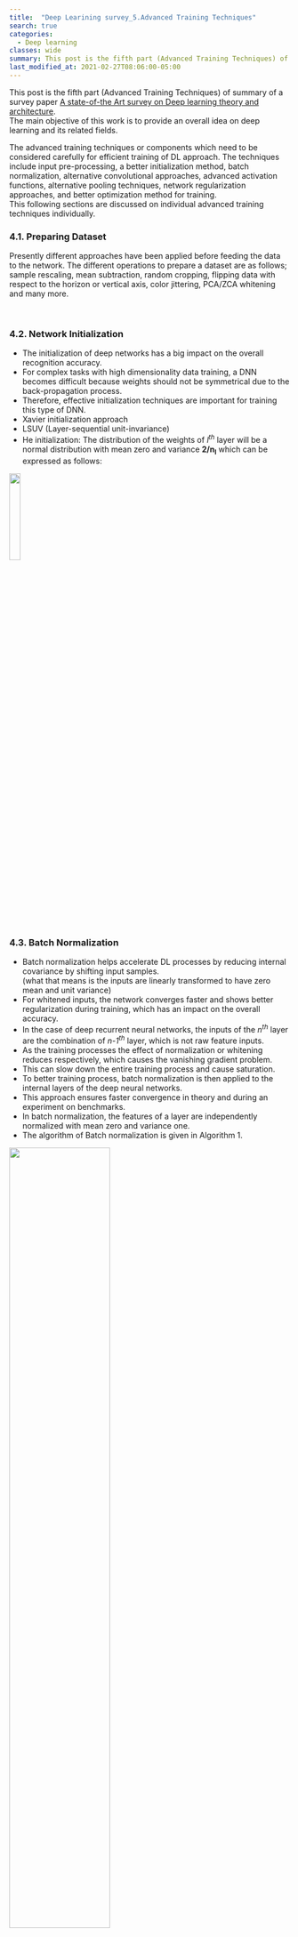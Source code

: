 ```yaml
---
title:  "Deep Learining survey_5.Advanced Training Techniques"
search: true
categories:
  - Deep learning
classes: wide
summary: This post is the fifth part (Advanced Training Techniques) of summary of a survey paper.
last_modified_at: 2021-02-27T08:06:00-05:00
---
```



This post is the fifth part (Advanced Training Techniques) of summary of a survey paper
[A state-of-the Art survey on Deep learning theory and architecture](https://www.mdpi.com/2079-9292/8/3/292).  
The main objective of this work is to provide an overall idea on deep learning and its related fields.


The advanced training techniques or components which need to be considered carefully for efficient training of DL approach. The techniques include input pre-processing, a better initialization method, batch normalization, alternative convolutional approaches, advanced activation functions, alternative pooling techniques, network regularization approaches, and better optimization method for training.  
This following sections are discussed on individual advanced training techniques individually.  


### 4.1. Preparing Dataset  

Presently different approaches have been applied before feeding the data to the network. The different operations to prepare a dataset are as follows; sample rescaling, mean subtraction, random cropping, flipping data with respect to the horizon or vertical axis, color jittering, PCA/ZCA whitening and many more.  

<br>

### 4.2. Network Initialization  

- The initialization of deep networks has a big impact on the overall recognition accuracy.  
- For complex tasks with high dimensionality data training, a DNN becomes difficult because weights should not be symmetrical due to the back-propagation process.  
- Therefore, effective initialization techniques are important for training this type of DNN.  
- Xavier initialization approach  
- LSUV (Layer-sequential unit-invariance)  
- He initialization: The distribution of the weights of *l<sup>th</sup>* layer will be a normal distribution with mean zero and variance **2/n<sub>l</sub>** which can be expressed as follows:  

<p>
  <img src="/assets/images/blog/DL_survey_04.Training_Techniques/equation1.png" style="width:20%">
</p>

<br>

### 4.3. Batch Normalization  

- Batch normalization helps accelerate DL processes by reducing internal covariance by shifting input samples.  
(what that means is the inputs are linearly transformed to have zero mean and unit variance)  
- For whitened inputs, the network converges faster and shows better regularization during training, which has an impact on the overall accuracy.  
- In the case of deep recurrent neural networks, the inputs of the *n<sup>th</sup>* layer are the combination of *n-1<sup>th</sup>* layer, which is not raw feature inputs.  
- As the training processes the effect of normalization or whitening reduces respectively, which causes the vanishing gradient problem.  
- This can slow down the entire training process and cause saturation.  
- To better training process, batch normalization is then applied to the internal layers of the deep neural networks.  
- This approach ensures faster convergence in theory and during an experiment on benchmarks.  
- In batch normalization, the features of a layer are independently normalized with mean zero and variance one.  
- The algorithm of Batch normalization is given in Algorithm 1.


<p>
  <img src="/assets/images/blog/DL_survey_04.Training_Techniques/algorithm1.png" style="width:60%">
</p>

The parameters $\gamma$ and $\beta$ are used for the scale and shift factor for the normalization values, so normalization does not only depend on layer values. If you use normalization techniques, the following criterions are recommended to consider during implementation:
- Increase the learning rate  
- Dropout (batch normalization does the same job)  
- *L<sub>2</sub>* weight regularization  
- Accelerating the learning rate decay  
- Remove Local Response Normalization (LRN) (if you used it)  
- Shuffle training sample more thoroughly  
- Useless distortion of images in the training set  


### 4.4. Alternative Convolutional Methods  

- Alternative and computationally efficient convolutional techniques that reduce the cost of multiplications by a factor of 2.5 have been proposed.  


### 4.5. Activation Function  

- The traditional Sigmoid and Tanh activation functions have been used for implementing neural network approaches in the past few decades.  
- The graphical and mathematical representation is shown in Figure 1.

<p>
  <img src="/assets/images/blog/DL_survey_04.Training_Techniques/Figure1.png" style="width:50%">
  <figcaption>Fig.1 - Activation function: (a) Sigmoid function, (b) hyperbolic transient.</figcaption>
</p>

**Sigmoid:**  
<p>
  <img src="/assets/images/blog/DL_survey_04.Training_Techniques/equation2.png" style="width:20%">
</p>

**Tanh:**  
<p>
  <img src="/assets/images/blog/DL_survey_04.Training_Techniques/equation3.png" style="width:20%">
</p>


The popular activation function called ReLU (Rectified Linear Unit) proposed in 2010 to solve the vanishing gradient problem for training deep learning approaches. The basic concept is simple to keep all the values above zero and sets all negative values to zero that is shown in Figure2.  
(The ReLU activation was first used in AlexNet)  

<p>
  <img src="/assets/images/blog/DL_survey_04.Training_Techniques/Figure2.png" style="width:30%">
  <figcaption>Fig.2 - ReLU (Rectified Linear Unit).</figcaption>
</p>

**ReLU:**  
<p>
  <img src="/assets/images/blog/DL_survey_04.Training_Techniques/equation4.png" style="width:20%">
</p>

As the activation function plays a crucial role in learning and weights for deep architectures, many researchers focus here because there is much that can be done in this area. There are several improved versions of ReLU that have been proposed, which provide even better accuracy compared to the ReLU activation function.  
- PReLU (Parametric ReLU), Leaky ReLU, ELU (Exponential Linear Unit), MELU (Multiple Exponent Linear Unit), S shape ReLU.  

**Leaky ReLU:**  
<p>
  <img src="/assets/images/blog/DL_survey_04.Training_Techniques/equation5.png" style="width:20%">
</p>
(here *a* is a constant, the value is 0.1)

**ELU:**
<p>
  <img src="/assets/images/blog/DL_survey_04.Training_Techniques/equation6.png" style="width:20%">
</p>



### 4.6. Sub-Sampling Layer or Pooling Layer  

At present, two different techniques have been used for the implementation of deep networks in the sub-sampling or pooling layer: Average and max-pooling.
- Average pooling: Used for the first time in LeNet.  
- Max pooling: Used for the fist time in AlexNet.  
- Spatial pyramid pooling, multi-scale pyramid pooling, Fractional max pooling.  

<p>
  <img src="/assets/images/blog/DL_survey_04.Training_Techniques/Figure3.png" style="width:50%">
  <figcaption>Fig.3 - Average and max-pooling operations.</figcaption>
</p>

<p>
  <img src="/assets/images/blog/DL_survey_04.Training_Techniques/Figure4.png" style="width:50%">
  <figcaption>Fig.4 - Spatial pyramid pooling.</figcaption>
</p>


### 4.7. Regularization Approaches for DL  

There are different regularization approaches that have been proposed in the past few years for deep CNN. The simplest but efficient approach called dropout was proposed by Hinton in 2012.  
**Dropout:** A randomly selected subset of activations is set to zero within a layer.  

<p>
  <img src="/assets/images/blog/DL_survey_04.Training_Techniques/Figure5.png" style="width:50%">
  <figcaption>Fig.5 - The concept of Dropout.</figcaption>
</p>

Another regularization approach is called Drop Connect.  
**Drop connect:** Instead of dropping the activation, the subset of weights within the network layers are set to zero. As a result, each layer receives the randomly selected subset of units from the immediate previous layer.



### 4.8. Optimization Methods for DL  

There are different optimization methods such as SGD, Adagrad, AdaDelta, RMSprop and Adam.

**Adagrad)**  
- The main contribution was to calculate adaptive learning rate during training. For this method, the summation of the magnitude of the gradient is considered to calculate the adaptive learning rate.  
- In the case with a large number of epoches, the summation of the magnitude of the gradient becomes large.  
- The result of this is the learning rate decreases radically, which causes the gradient to approach zero quickly.  
- The main drawback of this approach is that it causes problems during training.  
<br>
**RMSprop)**  
- Proposed considering only the magnitude of the gradient of the immediately previous iteration, which prevents the problems with Adagrad and provides better performance in some cases.  
<br>
**Adam)**  
- Proposed based on the momentum and the magnitude of the gradient for calculating and adaptive learning rate similar RMSprop.  
- Adam has improved overall accuracy and helps for efficient training with the better convergence of deep learning algorithms.  
<br>
**EVE)**
- The improved version of the Adam optimization.  
- Provides even better performance with fast and accurate convergence.  
